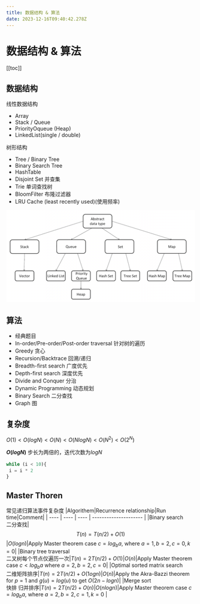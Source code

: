 ```yaml
---
title: 数据结构 & 算法
date: 2023-12-16T09:40:42.278Z
---
```


# 数据结构 & 算法

[[toc]]

## 数据结构

线性数据结构

- Array
- Stack / Queue
- PriorityOqueue (Heap)
- LinkedList(single / double)

树形结构

- Tree / Binary Tree
- Binary Search Tree
- HashTable
- Disjoint Set 并查集
- Trie 单词查找树
- BloomFilter 布隆过滤器
- LRU Cache (least recently used)(使用频率)

![分类](/images/algorithem-index-1.png)

## 算法

- 经典题目
- In-order/Pre-order/Post-order traversal 针对树的遍历
- Greedy 贪心
- Recursion/Backtrace 回溯/递归
- Breadth-first search 广度优先
- Depth-first search 深度优先
- Divide and Conquer 分治
- Dynamic Programming 动态规划
- Binary Search 二分查找
- Graph 图

## 复杂度

$O(1) < O(logN) < O(N) < O(NlogN) < O(N^2) < O(2^N)$

**$O(logN)$**
步长为两倍的，迭代次数为$logN$

```js
while (i < 10){
 i = i * 2
}
```

## Master Thoren

常见递归算法事件复杂度
|Algorithem|Recurrence relationship|Run time|Comment|
|  ----  | ----  |  ----  | --------------------- |
|Binary search <br> 二分查找| $$T(n) = T(n/2) + O(1)$$ |$O(log n)$|Apply Master theorem case $c = log_b a$, where $a = 1, b = 2, c = 0, k = 0$|
|Binary tree traversal <br>二叉树每个节点仅遍历一次|$T(n) = 2T(n/2) + O(1)$|$O(n)$|Apply Master theorem case $c < log_b a$ where $a = 2, b = 2, c = 0$|
|Optimal sorted matrix search <br>二维矩阵排序|$T(n) = 2T(n/2) + O(1og n)$|$O(n)$|Apply the Akra-Bazzi theorem for $p = 1$ and $g(u) = log(u)$ to get $O(2n - log n)$|
|Merge sort <br>快排 归并排序|$T(n) = 2T(n/2) + O(n)$|$O(nlog n)$|Apply Master theorem case $c = log_b a$, where $a = 2, b = 2, c = 1, k = 0$ |
